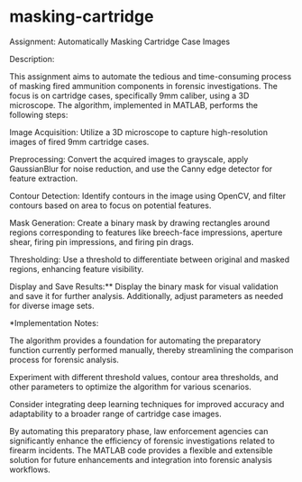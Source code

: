 # masking-cartridge
Assignment: Automatically Masking Cartridge Case Images

Description:

This assignment aims to automate the tedious and time-consuming process of masking fired ammunition components in forensic investigations. The focus is on cartridge cases, specifically 9mm caliber, using a 3D microscope. The algorithm, implemented in MATLAB, performs the following steps:

Image Acquisition: Utilize a 3D microscope to capture high-resolution images of fired 9mm cartridge cases.

Preprocessing: Convert the acquired images to grayscale, apply GaussianBlur for noise reduction, and use the Canny edge detector for feature extraction.

Contour Detection: Identify contours in the image using OpenCV, and filter contours based on area to focus on potential features.

Mask Generation: Create a binary mask by drawing rectangles around regions corresponding to features like breech-face impressions, aperture shear, firing pin impressions, and firing pin drags.

Thresholding: Use a threshold to differentiate between original and masked regions, enhancing feature visibility.

Display and Save Results:** Display the binary mask for visual validation and save it for further analysis. Additionally, adjust parameters as needed for diverse image sets.

*Implementation Notes:

The algorithm provides a foundation for automating the preparatory function currently performed manually, thereby streamlining the comparison process for forensic analysis.

Experiment with different threshold values, contour area thresholds, and other parameters to optimize the algorithm for various scenarios.

Consider integrating deep learning techniques for improved accuracy and adaptability to a broader range of cartridge case images.

By automating this preparatory phase, law enforcement agencies can significantly enhance the efficiency of forensic investigations related to firearm incidents. The MATLAB code provides a flexible and extensible solution for future enhancements and integration into forensic analysis workflows.
